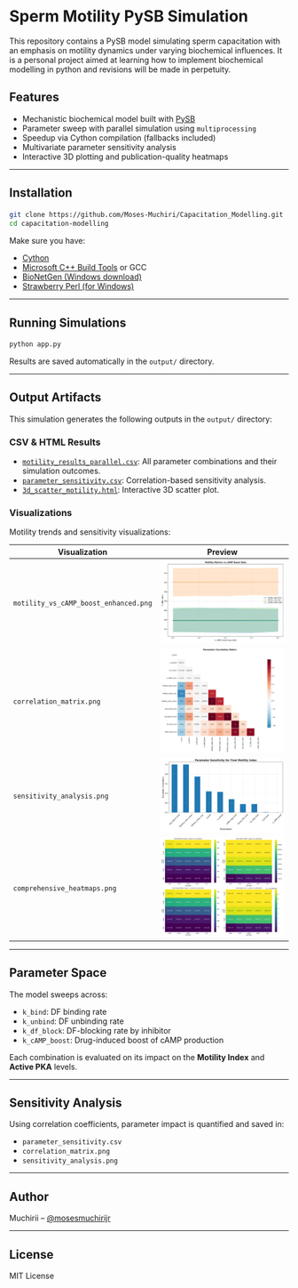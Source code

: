 # Sperm Motility PySB Simulation
This repository contains a PySB model simulating sperm capacitation with an emphasis on motility dynamics under varying biochemical influences. It is a personal project aimed at learning how to implement biochemical modelling in python and revisions will be made in perpetuity.

## Features

- Mechanistic biochemical model built with [PySB](https://pysb.org/)
- Parameter sweep with parallel simulation using `multiprocessing`
- Speedup via Cython compilation (fallbacks included)
- Multivariate parameter sensitivity analysis
- Interactive 3D plotting and publication-quality heatmaps

---

## Installation

```bash
git clone https://github.com/Moses-Muchiri/Capacitation_Modelling.git
cd capacitation-modelling
```

Make sure you have:
- [Cython](https://cython.org/)
- [Microsoft C++ Build Tools](https://visualstudio.microsoft.com/visual-cpp-build-tools/) or GCC
- [BioNetGen (Windows download)](https://bionetgen.org/index.php/Download)
- [Strawberry Perl (for Windows)](https://strawberryperl.com/)


---

## Running Simulations

```bash
python app.py
```

Results are saved automatically in the `output/` directory.

---

## Output Artifacts

This simulation generates the following outputs in the `output/` directory:

### CSV & HTML Results

- [`motility_results_parallel.csv`](./output/motility_results_parallel.csv): All parameter combinations and their simulation outcomes.
- [`parameter_sensitivity.csv`](./output/parameter_sensitivity.csv): Correlation-based sensitivity analysis.
- [`3d_scatter_motility.html`](./output/3d_scatter_motility.html): Interactive 3D scatter plot.

### Visualizations

Motility trends and sensitivity visualizations:

| Visualization | Preview |
|---------------|---------|
| `motility_vs_cAMP_boost_enhanced.png` | ![Motility vs cAMP Boost](./output/motility_vs_cAMP_boost_enhanced.png) |
| `correlation_matrix.png` | ![Correlation Matrix](./output/correlation_matrix.png) |
| `sensitivity_analysis.png` | ![Sensitivity Analysis](./output/sensitivity_analysis.png) |
| `comprehensive_heatmaps.png` | ![Comprehensive Heatmaps](./output/comprehensive_heatmaps.png) |

---

## Parameter Space

The model sweeps across:
- `k_bind`: DF binding rate
- `k_unbind`: DF unbinding rate
- `k_df_block`: DF-blocking rate by inhibitor
- `k_cAMP_boost`: Drug-induced boost of cAMP production

Each combination is evaluated on its impact on the **Motility Index** and **Active PKA** levels.

---

## Sensitivity Analysis

Using correlation coefficients, parameter impact is quantified and saved in:

- `parameter_sensitivity.csv`
- `correlation_matrix.png`
- `sensitivity_analysis.png`

---

## Author

Muchirii – [@mosesmuchirijr](https://www.linkedin.com/in/moses-muchiri-jr)

---

## License

MIT License
